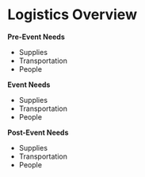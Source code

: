 Logistics Overview
===

__Pre-Event Needs__
* Supplies
* Transportation
* People

__Event Needs__
* Supplies
* Transportation
* People

__Post-Event Needs__
* Supplies
* Transportation
* People